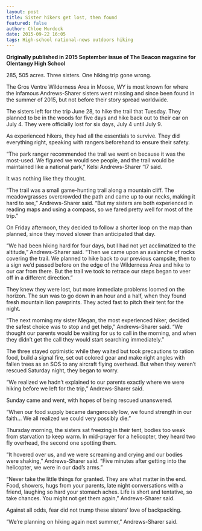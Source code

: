 ```yaml
---
layout: post
title: Sister hikers get lost, then found
featured: false
author: Chloe Murdock
date: 2015-09-22 16:05
tags: High-school national-news outdoors hiking
---
```


**Originally published in 2015 September issue of The Beacon magazine for Olentangy High School**

285, 505 acres. Three sisters. One hiking trip gone wrong.

The Gros Ventre Wilderness Area in Moose, WY is most known for where the infamous Andrews-Sharer sisters went missing and since been found in the summer of 2015, but not before their story spread worldwide.

The sisters left for the trip June 28, to hike the trail that Tuesday. They planned to be in the woods for five days and hike back out to their car on July 4. They were officially lost for six days, July 4 until July 9.

As experienced hikers, they had all the essentials to survive. They did everything right, speaking with rangers beforehand to ensure their safety.

“The park ranger recommended the trail we went on because it was the most-used. We figured we would see people, and the trail would be maintained like a national park,” Kelsi Andrews-Sharer ‘17 said.

It was nothing like they thought.

“The trail was a small game-hunting trail along a mountain cliff. The meadowgrasses overcrowded the path and came up to our necks, making it hard to see,” Andrews-Sharer said. “But my sisters are both experienced in reading maps and using a compass, so we fared pretty well for most of the trip.”

On Friday afternoon, they decided to follow a shorter loop on the map than planned, since they moved slower than anticipated that day.

“We had been hiking hard for four days, but I had not yet acclimatized to the altitude,” Andrews-Sharer said. “Then we came upon an avalanche of rocks covering the trail. We planned to hike back to our previous campsite, then to a sign we’d passed before on the edge of the Wilderness Area and hike to our car from there. But the trail we took to retrace our steps began to veer off in a different direction.”

They knew they were lost, but more immediate problems loomed on the horizon. The sun was to go down in an hour and a half, when they found fresh mountain lion pawprints. They acted fast to pitch their tent for the night.

“The next morning my sister Megan, the most experienced hiker, decided the safest choice was to stop and get help,” Andrews-Sharer said. “We thought our parents would be waiting for us to call in the morning, and when they didn’t get the call they would start searching immediately.”

The three stayed optimistic while they waited but took precautions to ration food, build a signal fire, set out colored gear and make right angles with fallen trees as an SOS to any aircraft flying overhead. But when they weren’t rescued Saturday night, they began to worry.

“We realized we hadn’t explained to our parents exactly where we were hiking before we left for the trip,” Andrews-Sharer said.

Sunday came and went, with hopes of being rescued unanswered.

“When our food supply became dangerously low, we found strength in our faith… We all realized we could very possibly die.”

Thursday morning, the sisters sat freezing in their tent, bodies too weak from starvation to keep warm. In mid-prayer for a helicopter, they heard two fly overhead, the second one spotting them.

“It hovered over us, and we were screaming and crying and our bodies were shaking,” Andrews-Sharer said. “Five minutes after getting into the helicopter, we were in our dad’s arms.”

“Never take the little things for granted. They are what matter in the end. Food, showers, hugs from your parents, late night conversations with a friend, laughing so hard your stomach aches. Life is short and tentative, so take chances. You might not get them again,” Andrews-Sharer said.

Against all odds, fear did not trump these sisters’ love of backpacking.

“We’re planning on hiking again next summer,” Andrews-Sharer said.
